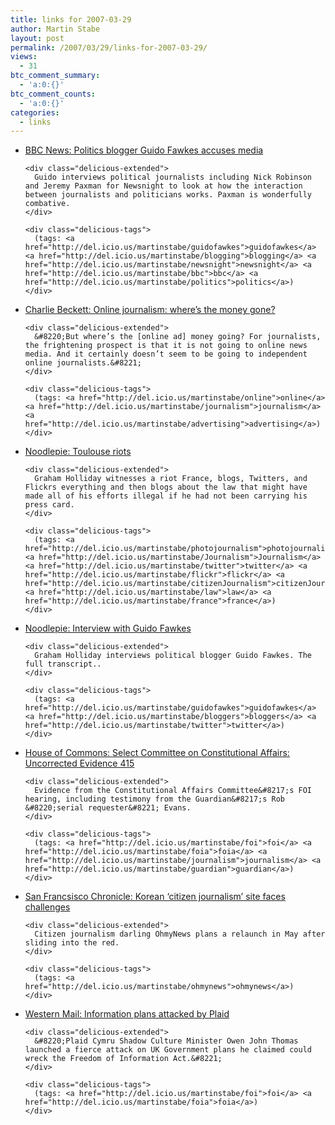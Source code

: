 ```yaml
---
title: links for 2007-03-29
author: Martin Stabe
layout: post
permalink: /2007/03/29/links-for-2007-03-29/
views:
  - 31
btc_comment_summary:
  - 'a:0:{}'
btc_comment_counts:
  - 'a:0:{}'
categories:
  - links
---
```

<ul class="delicious">
  <li>
    <div class="delicious-link">
      <a href="http://news.bbc.co.uk/player/nol/newsid_6500000/newsid_6503100/6503175.stm?bw=bb&#038;mp=rm">BBC News: Politics blogger Guido Fawkes accuses media</a>
    </div>
    
    <div class="delicious-extended">
      Guido interviews political journalists including Nick Robinson and Jeremy Paxman for Newsnight to look at how the interaction between journalists and politicians works. Paxman is wonderfully combative.
    </div>
    
    <div class="delicious-tags">
      (tags: <a href="http://del.icio.us/martinstabe/guidofawkes">guidofawkes</a> <a href="http://del.icio.us/martinstabe/blogging">blogging</a> <a href="http://del.icio.us/martinstabe/newsnight">newsnight</a> <a href="http://del.icio.us/martinstabe/bbc">bbc</a> <a href="http://del.icio.us/martinstabe/politics">politics</a>)
    </div>
  </li>
  
  <li>
    <div class="delicious-link">
      <a href="http://www.charliebeckett.org/?p=100">Charlie Beckett: Online journalism: where’s the money gone?</a>
    </div>
    
    <div class="delicious-extended">
      &#8220;But where’s the [online ad] money going? For journalists, the frightening prospect is that it is not going to online news media. And it certainly doesn’t seem to be going to independent online journalists.&#8221;
    </div>
    
    <div class="delicious-tags">
      (tags: <a href="http://del.icio.us/martinstabe/online">online</a> <a href="http://del.icio.us/martinstabe/journalism">journalism</a> <a href="http://del.icio.us/martinstabe/advertising">advertising</a>)
    </div>
  </li>
  
  <li>
    <div class="delicious-link">
      <a href="http://www.noodlepie.com/2007/03/toulouse_riots.html">Noodlepie: Toulouse riots</a>
    </div>
    
    <div class="delicious-extended">
      Graham Holliday witnesses a riot France, blogs, Twitters, and Flickrs everything and then blogs about the law that might have made all of his efforts illegal if he had not been carrying his press card.
    </div>
    
    <div class="delicious-tags">
      (tags: <a href="http://del.icio.us/martinstabe/photojournalism">photojournalism</a> <a href="http://del.icio.us/martinstabe/Journalism">Journalism</a> <a href="http://del.icio.us/martinstabe/twitter">twitter</a> <a href="http://del.icio.us/martinstabe/flickr">flickr</a> <a href="http://del.icio.us/martinstabe/citizenJournalism">citizenJournalism</a> <a href="http://del.icio.us/martinstabe/law">law</a> <a href="http://del.icio.us/martinstabe/france">france</a>)
    </div>
  </li>
  
  <li>
    <div class="delicious-link">
      <a href="http://www.noodlepie.com/2007/03/interview_with_.html">Noodlepie: Interview with Guido Fawkes</a>
    </div>
    
    <div class="delicious-extended">
      Graham Holliday interviews political blogger Guido Fawkes. The full transcript..
    </div>
    
    <div class="delicious-tags">
      (tags: <a href="http://del.icio.us/martinstabe/guidofawkes">guidofawkes</a> <a href="http://del.icio.us/martinstabe/bloggers">bloggers</a> <a href="http://del.icio.us/martinstabe/twitter">twitter</a>)
    </div>
  </li>
  
  <li>
    <div class="delicious-link">
      <a href="http://www.publications.parliament.uk/pa/cm200607/cmselect/cmconst/uc415-i/uc41502.htm">House of Commons: Select Committee on Constitutional Affairs: Uncorrected Evidence 415</a>
    </div>
    
    <div class="delicious-extended">
      Evidence from the Constitutional Affairs Committee&#8217;s FOI hearing, including testimony from the Guardian&#8217;s Rob &#8220;serial requester&#8221; Evans.
    </div>
    
    <div class="delicious-tags">
      (tags: <a href="http://del.icio.us/martinstabe/foi">foi</a> <a href="http://del.icio.us/martinstabe/foia">foia</a> <a href="http://del.icio.us/martinstabe/journalism">journalism</a> <a href="http://del.icio.us/martinstabe/guardian">guardian</a>)
    </div>
  </li>
  
  <li>
    <div class="delicious-link">
      <a href="http://www.sfgate.com/cgi-bin/article.cgi?f=/c/a/2007/03/28/BUG0MOSR8P1.DTL&#038;feed=rss.business">San Francsisco Chronicle: Korean &#8216;citizen journalism&#8217; site faces challenges</a>
    </div>
    
    <div class="delicious-extended">
      Citizen journalism darling OhmyNews plans a relaunch in May after sliding into the red.
    </div>
    
    <div class="delicious-tags">
      (tags: <a href="http://del.icio.us/martinstabe/ohmynews">ohmynews</a>)
    </div>
  </li>
  
  <li>
    <div class="delicious-link">
      <a href="http://icwales.icnetwork.co.uk/0100news/newspolitics/tm_headline=information-plans-attacked-by-plaid&#038;method=full&#038;objectid=18825221&#038;siteid=50082-name_page.html">Western Mail: Information plans attacked by Plaid</a>
    </div>
    
    <div class="delicious-extended">
      &#8220;Plaid Cymru Shadow Culture Minister Owen John Thomas launched a fierce attack on UK Government plans he claimed could wreck the Freedom of Information Act.&#8221;
    </div>
    
    <div class="delicious-tags">
      (tags: <a href="http://del.icio.us/martinstabe/foi">foi</a> <a href="http://del.icio.us/martinstabe/foia">foia</a>)
    </div>
  </li>
</ul>